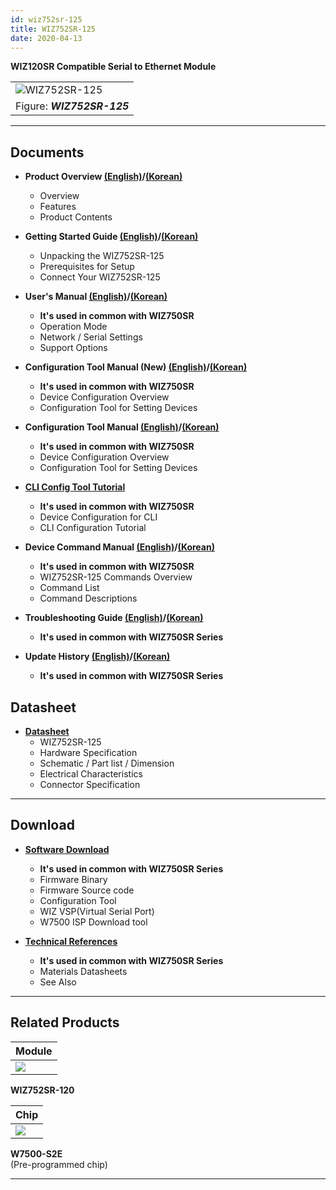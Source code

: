 ```yaml
---
id: wiz752sr-125
title: WIZ752SR-125
date: 2020-04-13
---
```


**WIZ120SR Compatible Serial to Ethernet Module**

|                                                              |
| ------------------------------------------------------------ |
| ![WIZ752SR-125](/img/products/s2e_module/wiz752sr-125/2.png) |
| Figure: ***WIZ752SR-125***                                   |

-----

## Documents

  - **Product Overview [(English)](./Overview-EN.md)/[(Korean)](./Overview-KO.md)**
      - Overview
      - Features
      - Product Contents



  - **Getting Started Guide [(English)](./Getting-Started-EN.md)/[(Korean)](./Getting-Started-KO.md)**
      - Unpacking the WIZ752SR-125
      - Prerequisites for Setup
      - Connect Your WIZ752SR-125



  - **User's Manual [(English)](./../../WIZ750SR/Users-Manual-EN.md)/[(Korean)](./../../WIZ750SR/Users-Manual-KO.md)**  
      - **It's used in common with WIZ750SR**
      - Operation Mode
      - Network / Serial Settings
      - Support Options



  - **Configuration Tool Manual (New) [(English)](./../../WIZ750SR/Configuration-Tool-Manual-New-EN.md)/[(Korean)](./../../WIZ750SR/Configuration-Tool-Manual-New-KO.md)**
      - **It's used in common with WIZ750SR**
      - Device Configuration Overview
      - Configuration Tool for Setting Devices



  - **Configuration Tool Manual [(English)](./../../WIZ750SR/Configuration-Tool-Manual-EN.md)/[(Korean)](./../../WIZ750SR/Configuration-Tool-Manual-KO.md)**
      - **It's used in common with WIZ750SR**
      - Device Configuration Overview
      - Configuration Tool for Setting Devices



  - **[CLI Config Tool Tutorial](./../../WIZ750SR/CLI-Config-Tool-Tutorial/CLI-Config-Tool-Tutorial.md)**
      - **It's used in common with WIZ750SR**
      - Device Configuration for CLI
      - CLI Configuration Tutorial



  - **Device Command Manual [(English)](./../../WIZ750SR/Command-Manual-EN.md)/[(Korean)](./../../WIZ750SR/Command-Manual-KO.md)**
      - **It's used in common with WIZ750SR**
      - WIZ752SR-125 Commands Overview
      - Command List
      - Command Descriptions



  - **Troubleshooting Guide [(English)](./../../WIZ750SR/Trouble-Shooting-EN.md)/[(Korean)](./../../WIZ750SR/Trouble-Shooting-KO.md)**
      - **It's used in common with WIZ750SR Series**



  - **Update History [(English)](./../../WIZ750SR/Series-Update-History-EN.md)/[(Korean)](./../../WIZ750SR//Series-Update-History-KO.md)**
      - **It's used in common with WIZ750SR Series**

## Datasheet

  - **[Datasheet](./Datasheet.md)**
      - WIZ752SR-125
      - Hardware Specification
      - Schematic / Part list / Dimension
      - Electrical Characteristics
      - Connector Specification

-----

## Download

  - **[Software Download](./../../WIZ750SR/Download.md)**
      - **It's used in common with WIZ750SR Series**
      - Firmware Binary
      - Firmware Source code 
      - Configuration Tool
      - WIZ VSP(Virtual Serial Port)
      - W7500 ISP Download tool



  - **[Technical References](./../../WIZ750SR/Technical-References.md)**
      - **It's used in common with WIZ750SR Series**
      - Materials Datasheets
      - See Also
      
-----

## Related Products

| **Module**                                                                                |
| ----------------------------------------------------------------------------------------- |
| ![](https://d3cmhcsnvv7jc.cloudfront.net/docs/img/products/s2e_module/wiz752sr-125/2.png) |

 **WIZ752SR-120**  

| **Chip**                                                                         |
| -------------------------------------------------------------------------------- |
| ![](https://d3cmhcsnvv7jc.cloudfront.net/docs/img/products/wiz750jr/w7500_1.jpg) |

 **W7500-S2E**  
(Pre-programmed chip)

-----